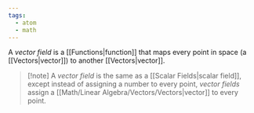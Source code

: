 ```yaml
---
tags:
  - atom
  - math
---
```

A *vector field* is a [[Functions|function]] that maps every point in space (a [[Vectors|vector]]) to another [[Vectors|vector]].

> [!note] A *vector field* is the same as a [[Scalar Fields|scalar field]], except instead of assigning a number to every point, *vector fields* assign a [[Math/Linear Algebra/Vectors/Vectors|vector]] to every point.